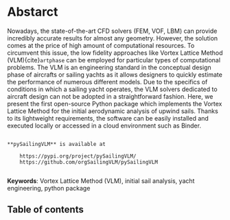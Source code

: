 # Abstarct

Nowadays, the state-of-the-art CFD solvers (FEM, VOF, LBM) can provide incredibly accurate results for almost any geometry.
However, the solution comes at the price of high amount of computational resources.
To circumvent this issue, the low fidelity approaches like Vortex Lattice Method (VLM){cite}`artphase` can be employed for particular types of computational problems.
The VLM is an engineering standard in the conceptual design phase of aircrafts or sailing yachts as it allows designers to quickly estimate the performance of numerous different models.
Due to the specifics of conditions in which a sailing yacht operates, the VLM solvers dedicated to aircraft design can not be adopted in a straightforward fashion.
Here, we present the first open-source Python package which implements the
Vortex Lattice Method for the initial aerodynamic analysis of upwind sails. Thanks to its lightweight requirements, the software can be easily installed and executed locally or accessed in a cloud environment such as Binder.

```{note}

**pySailingVLM** is available at

    https://pypi.org/project/pySailingVLM/
    https://github.com/orgSailingVLM/pySailingVLM
    
```

**Keywords**: Vortex Lattice Method (VLM), initial sail analysis, yacht engineering, python package

## Table of contents

```{tableofcontents}
```
